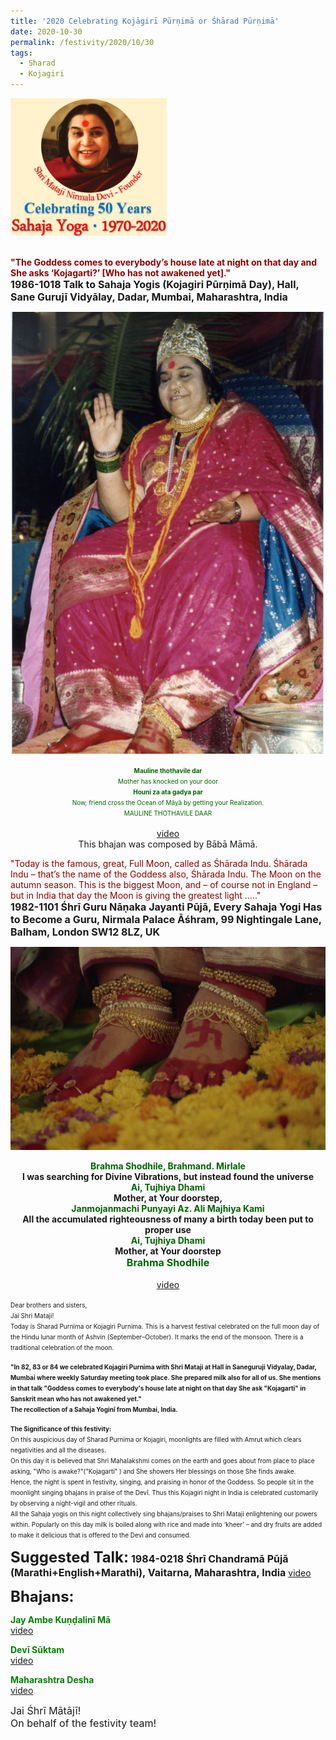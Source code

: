 ```yaml
---
title: '2020 Celebrating Kojāgirī Pūrṇimā or Śhārad Pūrṇimā'
date: 2020-10-30
permalink: /festivity/2020/10/30
tags:
  - Sharad
  - Kojagiri
---
```


<div style="text-align: left"><img src="/images/image00.png" width="250" /></div><br>

<p>
<font color="DarkRed"><b>"The Goddess comes to everybody’s house late at night on that day and She asks ‘Kojagarti?’ [Who has not awakened yet]."</b></font><br>
<font size="+0"><b>1986-1018 Talk to Sahaja Yogis (Kojagiri Pūrṇimā Day), Hall, Sane Gurujī Vidyālay, Dadar, Mumbai, Maharashtra, India</b></font>
</p>


<div style="text-align: center"><img src="/images/image548.png" /></div>

<p style="text-align:center;">
<font size="0"><font color="DarkGreen"><b>Mauline thothavile dar</b><br>
Mother has knocked on your door<br>
<b>Houni za ata gadya par</b><br>
Now, friend cross the Ocean of Māyā by getting your Realization.<br>
MAULINE THOTHAVILE DAAR</font></font><br>
</font></font><br>
<a href="https://www.youtube.com/watch?v=TEFYMvTc6V0&ab_channel=sykrassisf">video</a><br>
This bhajan was composed by Bābā Māmā.
</p>

<p>
<font color="DarkRed">"Today is the famous, great, Full Moon, called as Śhārada Indu. Śhārada Indu – that’s the name of the Goddess also, Śhārada Indu. The Moon on the autumn season. This is the biggest Moon, and – of course not in England – but in India that day the Moon is giving the greatest light ....."</font><br>
<font size="+0"><b>1982-1101 Śhrī Guru Nāṇaka Jayanti Pūjā, Every Sahaja Yogi Has to Become a Guru, Nirmala Palace Āśhram, 99 Nightingale Lane, Balham, London SW12 8LZ, UK</b></font>
</p>

<div style="text-align: center"><img src="/images/image549.png" /></div>

<p style="text-align:center;">
<font color="DarkGreen"><b>Brahma Shodhile, Brahmand. Mirlale</b></font><br>
<b>I was searching for Divine Vibrations, but instead found the universe</b><br>
<font color="DarkGreen"><b>Ai, Tujhiya Dhami</b></font><br>
<b>Mother, at Your doorstep,</b><br>
<font color="DarkGreen"><b>Janmojanmachi Punyayi Az. Ali Majhiya Kami</b></font><br>
<b>All the accumulated righteousness of many a birth today been put to proper use</b><br>
<font color="DarkGreen"><b>Ai, Tujhiya Dhami </b></font><br>
<b>Mother, at Your doorstep</b><br>
<font size="+0"><font color="DarkGreen"><b>Brahma Shodhile</b></font></font><br><br>
<a href="https://www.youtube.com/watch?v=OV64d6HbXHs&ab_channel=LotusSahajayoga">video</a>
</p>

<p>
<font size="0">Dear brothers and sisters,<br>
Jai Shri Mataji!<br>
Today is Sharad Purnima or Kojagiri Purnima.  This is a harvest festival celebrated on the full moon day of the Hindu lunar month of Ashvin (September–October). It marks the end of the monsoon. There is a traditional celebration of the moon.</font>
</p>

<p>
<font size="0"><b>"In 82, 83 or 84 we celebrated Kojagiri Purnima with Shri Mataji at Hall in Saneguruji Vidyalay, Dadar, Mumbai where weekly Saturday meeting took place. She prepared milk also for all of us.
She mentions in that talk "Goddess comes to everybody's house late at night on that day She ask "Kojagarti" in Sanskrit mean who has not awakened yet."<br>
The recollection of a Sahaja Yoginī from Mumbai, India.</b></font>
</p>

<p>
<font size="0"><b>The Significance of this festivity:</b><br>
On this auspicious day of Sharad Purnima or Kojagiri, moonlights are filled with Amrut which clears negativities and all the diseases.<br>
On this day it is believed that Shri Mahalakshmi comes on the earth and goes about from place to place asking, "Who is awake?"("Kojagarti" ) and She showers Her blessings on those She finds awake.<br>
Hence, the night is spent in festivity, singing, and praising in honor of the Goddess. So people sit in the moonlight singing bhajans in praise of the Devī. Thus this Kojagiri night in India is celebrated customarily by observing a night-vigil and other rituals.<br>
All the Sahaja yogis on this night collectively sing bhajans/praises to Shri Mataji enlightening our powers within.
Popularly on this day milk is boiled along with rice and made into  ‘kheer’ – and dry fruits are added to make it delicious that is offered to the Devi and consumed.</font>
</p>

<font size="+2"><b>Suggested Talk:</b></font> 
<font size="+0"><b>1984-0218 Śhrī Chandramā Pūjā (Marathi+English+Marathi), Vaitarna, Maharashtra, India</b></font>
<a href="https://www.youtube.com/watch?v=lw5h5fnhqm4&ab_channel=TeachingsofH.H.ShriMatajiNirmalaDevi"> video</a><br>

<font size="+2"><b>Bhajans:</b></font>
 
<p>
<font color="green"><b>Jay Ambe Kuṇḍalinī Mā</b></font><br>
<a href="">video</a> 
</p>

<p>
<font color="green"><b>Devī Sūktam</b></font><br>
<a href="https://www.youtube.com/watch?v=K7he8axOgfw&ab_channel=SahajayogaCulture">video</a> 
</p>

<p>
<font color="green"><b>Maharashtra Desha</b></font><br>
<a href="https://www.youtube.com/watch?v=0gT3SnIwI4M&ab_channel=VIOLONISTUL">video</a> 
</p>

<p>
<font size="+0">Jai Śhrī Mātājī!<br>
On behalf of the festivity team!</font>
</p>